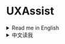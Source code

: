 # UXAssist

<details>
<summary>Read me in English</summary>

#### Some functions and patches for better user experience

## Usage

* Press `` Alt+`(BackQuote) `` to call up the config panel. You can change the shortcut on the panel.
* There are also buttons on title screen and planet minimap area to call up the config panel.
* Patches:
  + Strict hotkey dectection for build menu, thus building hotkeys(0~9, F1~F10, X, U) are not triggered while holding Ctrl/Alt/Shift.
  + Fix a bug that warning popup on `Veins Utilization` upgraded to level 8000+
  + Sort blueprint structures before saving, to reduce generated blueprint data size a little
  + Increase maximum count of Metadata Instantiations to 20000 (from 2000)
  + Increase capacity of player order queue to 128 (from 16)
  + Enable `Hide UI` function(`F11` by default) while on Star Map view
  + Append mod profile name to game window title, if using mod managers (`Thunderstore Mod Manager` or `r2modman`).
* Features:
  + General
    - Enable game window resize
    - Remember window position and size on last exit
    - Convert Peace-Mode saves to Combat-Mode on loading
    - Scale up mouse cursor
      - Note: This will enable software cursor mode, which may cause mouse movement lag on heavy load.
    - Mod manager profile based save folder
      - Save files are stored in `Save\<ProfileName>` folder.
      - Will use original save location if matching default profile name.
    - Mod manager profile based option
      - Option file is stored as `Options\<ProfileName>.xml`.
    - Logical Frame Rate
      - This will change game running speed, down to 0.1x slower and up to 10x faster.
      - A pair of shortcut keys (`-` and `+`) to change the logical frame rate by -0.5x and +0.5x.
      - Note:
        - High logical frame rate is not guaranteed to be stable, especially when factories are under heavy load.
        - This will not affect some game animations.
        - When set game speed in mod `Auxilaryfunction`, this feature will be disabled.
        - When mod `BulletTime` is installed, this feature will be hidden, but patch `BulletTime`'s speed control, to make its maximum speed 10x.
    - Set process priority
    - Set enabled CPU threads
    - Increase maximum count of Metadata Instantiations to 20000 (from 2000)
    - Increase capacity of player order queue to 128 (from 16)
    - Starmap view:
      - Add a star name filter, you can filter displayed star names by ores or planet types now.
      - Add a dropdown box to show all stars' distance and/or planet count.
  + Factory
    - Sunlight at night
    - Remove some build conditions
    - Remove build count and range limit
    - Larger area for upgrade and dismantle(30x30 at max)
    - Larger area for terraform(30x30 at max)
    - Off-grid building and stepped rotation
    - Cut conveyor belt
      - Press shortcut key to cut conveyor belt under cursor.
      - The default shortcut key is Alt+X, you can set it in system options panel.
    - Treat stack items as single in monitor components
    - Quick build and dismantle stacking labs/storages/tanks
    - Fast fill in to and take out from tanks
      - You can set multiplier for tanks' operation speed
      - This affects manually fill in to and/or take out from tanks, as well as transfer from upper to lower level.
    - Protect veins from exhaustion
      - By default, the vein amount is protected at 100, and oil speed is protected at 1.0/s, you can set them yourself in config file.
      - When reach the protection value, veins/oils steeps will not be mined/extracted any longer.
      - Close this function to resume mining and pumping, usually when you have enough level on `Veins Utilization`
    - Do not render factory entities (except belts and sorters)
      - This also makes players click though factory entities but belts and sorters
    - Drag building power poles in maximum connection range
    - Dismantle blueprint selected buildings
      - Press shortcut key in blueprint copy mode to dismantle selected buildings.
      - The default shortcut key is Ctrl+X, you can set it in system options panel.
    - Re-intialize planet (without reseting veins)
    - Quick dismantle all buildings (without drops)
    - Quick build Orbital Collectors
    - Belt signals for buy out dark fog items automatically
      - 6 belt signals are added to the signal panel, which can be used to buy out dark fog items automatically.
      - Generated items are stacked in 4 items.
      - Exchange ratio is following the original game design, aka:
        - 1 Metaverse = 20 Dark Fog Matrices
        - 1 Metaverse = 60 Engery Shards
        - 1 Metaverse = 30 Silicon-based Neurons
        - 1 Metaverse = 30 Negentropy Singularities
        - 1 Metaverse = 30 Matter Recombinators
        - 1 Metaverse = 10 Core Elements
    - Tweak building buffer
      - Factory recipe buffer formula: take the larger value between `Assembler buffer time multiplier(in seconds) * items needed per second` and `Assembler buffer minimum multiplier * items needed per recipe`
        - `Assembler buffer time multiplier(in seconds)`: Range 2-10, default is 4 (same as game)
        - `Assembler buffer minimum multiplier`: Range 2-10, default is 2 (same as game)
      - Matrix Lab assembly mode formula: Default buffer is `Buffer count for assembling in labs`, when using Self-evolution Lab, if recipe's original production time is not greater than 9 seconds, add `Extra buffer count for Self-evolution Labs` * (`Lab speed` - 1)
        - `Buffer count for assembling in labs`: Range 2-20, default is 6 (same as game)
        - `Extra buffer count for Self-evolution Labs`: Range 1-10, default is 3 (same as game)
      - `Buffer count for researching in labs`: Range 2-20, default is 10 (same as game)
      - `Ray Receiver Graviton Lens buffer count`: Range 1-20, default is 1 (game default is 20)
  + Logistics
    - Enhanced control for logistic storage capacities
      - Logistic storage capacities are not scaled on upgrading `Logistics Carrier Capacity`, if they are not set to maximum capacity or already greater than maximum capacity.
      - You can use arrow keys to adjust logistic storage capacities gracefully.
    - Logistics Control Panel Improvement
      - Auto apply filter with item under mouse cursor while opening the panel
      - Quick-set item filter while right-clicking item icons in storage list on the panel
    - Allow overflow for Logistic Stations and Advanced Mining Machines
      - Allow overflow when trying to insert in-hand items
      - Allow `Enhanced control for logistic storage capacities` to exceed tech capacity limits
      - Remove logistic strorage capacity limit check on loading game
    - Real-time logistic stations info panel
    - Auto-config logistic stations
      - Auto-config buildings include: Logistics Distributor, PLS, ILS, Advanced Mining Machine
  + Player/Mecha
    - Unlimited interactive range
    - Enable player actions in globe view
    - Hide tips for soil piles changes
    - Enhanced count control for hand-make
    - Shortcut keys for showing stars' name
      - Add a shortcut key to always show all star names in starmap when holding, default is `Alt`
      - Add a shortcut key to toggle between three star name display states in starmap: `Original state`, `Show all names`, `Hide all names`, default is `Tab`, will restore to original state when closing starmap
    - Auto navigation on sailings
      - It keeps Icarus on course to the target planet
      - It will try to bypass any obstacles(planets, stars or dark-fog hives) on the way
      - Furthermore, you can set a shortcut key in the system options window, which is used to toggle `Auto-cruise` that enables flying to targeted planets fully automatically.
        - Auto-cruise will start when you select a planet as target
        - It will use warper to fly to the target planet if the planet is too far away, the range can be configured.
        - It will speed down when approaching the target planet, to avoid overshooting
  + Dyson Sphere
    - Stop ejectors when available nodes are all filled up
    - Construct only structure points but frames
    - Re-initialize Dyson Spheres
    - Quick dismantle Dyson Shells
    - Dyson Sphere "Auto Fast Build" speed multiplier
      - Note: this only applies to `Dyson Sphere "Auto Fast Build"` in sandbox mode
  + Tech
    - Restore upgrades of `Sorter Cargo Stacking` on panel
    - Set `Sorter Cargo Stacking` to unresearched state
    - Buy out techs with their prerequisites
      - This enables batch buying out techs with their prerequisites. Buy-out button is shown for all locked techs/upgrads.
  + Combat
    - Open Dark Fog Communicator anywhere

## Notes

* Please upgrade `BepInEx` 5.4.21 or later if using with [BlueprintTweaks](https://dsp.thunderstore.io/package/kremnev8/BlueprintTweaks/) to avoid possible conflicts.
  + You can download `BepInEx` [here](https://github.com/bepinex/bepinex/releases/latest)(choose x64 edition).
  + If using with r2modman, you can upgrade `BepInEx` by clicking `Settings` -> `Browse profile folder`, then extract downloaded zip to the folder and overwrite existing files.

## CREDITS

* [Dyson Sphere Program](https://store.steampowered.com/app/1366540): The great game
* [Multifunction_mod](https://github.com/blacksnipebiu/Multifunction_mod): Some cheat functions
* [LSTM](https://github.com/hetima/DSP_LSTM) & [PlanetFinder](https://github.com/hetima/DSP_PlanetFinder): UI implementations
* [OffGridConstruction](https://github.com/Velociraptor115-DSPModding/OffGridConstruction): Off-grid building & stepped rotation implementations
* [CruiseAssist](https://dsp.thunderstore.io/package/tanu/CruiseAssist/) and its extension [AutoPilot](https://dsp.thunderstore.io/package/tanu/AutoPilot/): `Auto navigation on sailings` and `Auto-cruise` implementations

</details>

<details>
<summary>中文读我</summary>

#### 一些提升用户体验的功能和补丁

## Bug反馈
* QQ群：372754090

## 使用说明

* 按 `` Alt+`(反引号) `` 键呼出主面板，可以在面板上修改快捷键。
* 标题界面和行星小地图旁也有按钮呼出主面板。
* 补丁：
  + 更严格的建造菜单热键检测，因此在按住Ctrl/Alt/Shift时不再会触发建造热键(0~9, F1~F10, X, U)
  + 修复了`矿物利用`升级到8000级以上时弹出警告的bug
  + 保存蓝图前对建筑进行排序，以减少生成的蓝图数据大小
  + 将元数据提取的最大数量增加到20000(原来为2000)
  + 将玩家指令队列的容量增加到128(原来为16)
  + 在星图视图中启用`隐藏UI`功能(默认按键为`F11`)
  + 如果使用mod管理器(`Thunderstore Mod Manager`或`r2modman`)启动游戏，在游戏窗口标题中追加mod配置档案名
* 功能：
  + 通用
    - 可调整游戏窗口大小(可最大化和拖动边框)
    - 记住上次退出时的窗口位置和大小
    - 在加载和平模式存档时将其转换为战斗模式
    - 放大鼠标指针
      - 注意：这将启用软件指针模式，可能会在CPU负载较重时导致鼠标移动延迟
    - 基于mod管理器配置档案名的存档文件夹
      - 存档文件会存储在`Save\<ProfileName>`文件夹中
      - 如果匹配默认配置档案名则使用原始存档位置
    - 基于mod管理器配置档案名的选项文件
      - 选项文件存储为`Options\<ProfileName>.xml`
    - 逻辑帧倍率
      - 这将改变游戏运行速度，最慢0.1倍，最快10倍
      - 设置了一对快捷键(`-`和`+`)，可以-/+0.5倍改变逻辑帧倍率
      - 注意：
        - 高逻辑帧倍率不能保证稳定性，特别是在工厂负载较重时
        - 这不会影响一些游戏动画
        - 当在`Auxilaryfunction`mod中设置游戏速度时，此功能将被禁用
        - 当安装了`BulletTime`mod时，此功能将被隐藏，但会对`BulletTime`的速度控制打补丁，使其最大速度变为10倍
    - 设置进程优先级
    - 设置使用的CPU线程
    - 将元数据提取的最大数量增加到20000(原来为2000)
    - 将玩家指令队列的容量增加到128(原来为16)
    - 星图：
      - 添加星系名过滤器，现在可以按矿物或行星类型过滤显示的星系名
      - 添加了一个下拉框用以切换显示所有星系的距离和/或行星数量
  + 工厂
    - 夜间日光灯
    - 移除部分不影响游戏逻辑的建造条件
    - 范围升级和拆除的最大区域扩大(最大30x30)
    - 范围铺设地基的最大区域扩大(最大30x30)
    - 脱离网格建造以及小角度旋转
    - 切割传送带
      - 按快捷键切割光标位置的传送带
      - 默认快捷键是Alt+X，可以在系统选项面板中设置
    - 在流速计中将堆叠物品视为单个物品
    - 快速建造和拆除堆叠研究站/储物仓/储液罐
    - 储液罐快速注入和抽取液体
      - 你可以设置储液罐操作速度的倍率
      - 影响手动注入和抽取，以及从储液罐上层传输到下层的速度
    - 保护矿脉不会耗尽
      - 默认矿脉数量保护在100，采油速保护在1.0/s，你可以在配置文件中自行设置。
      - 当达到保护值时，矿脉和油井将不再被开采。
      - 关闭此功能以恢复开采，一般是当你在`矿物利用`上有足够的等级时。
    - 不渲染工厂建筑实体(除了传送带和分拣器)
      - 这也使玩家可以点穿工厂实体直接点到传送带和分拣器
    - 拖动建造电线杆时自动使用最大连接距离间隔
    - 拆除蓝图选中的建筑
      - 在蓝图复制模式下按快捷键拆除选中的建筑
      - 默认快捷键是Ctrl+X，可以在系统选项面板中设置
    - 初始化本行星（不重置矿脉）
    - 快速拆除所有建筑（不掉落）
    - 快速建造轨道采集器
    - 用于自动购买黑雾物品的传送带信号
      - 在信号面板上添加了6个传送带信号，可以用于自动购买黑雾道具。
      - 生成的物品堆叠数为4。
      - 兑换比率遵循原始游戏设计，即：
        - 1个元宇宙 = 20个黑雾矩阵
        - 1个元宇宙 = 60个能量碎片
        - 1个元宇宙 = 30个硅基神经元
        - 1个元宇宙 = 30个负熵奇点
        - 1个元宇宙 = 30个物质重组器
        - 1个元宇宙 = 10个核心素
    - 调整建筑输入缓冲
      - 工厂配方计算公式，在`工厂配方缓冲时间倍率秒数x每秒需要的原料数量`和`工厂配方缓冲最小倍率x每生产一次配方需要的原料数量`中取更大的那个值
        - `工厂配方缓冲时间倍率(秒)`：范围2-10，默认为4(同游戏)
        - `工厂配方缓冲最小倍率`：范围2-10，默认为2(同游戏)
      - 研究站矩阵合成模式计算公式，默认缓存`研究站矩阵合成模式缓存数量`个，当使用自演化研究站时，如果配方的原始生产时间不大于9秒，则增加`自演化研究站矩阵额外缓冲数量`*(`研究站速度倍率`-1)
        - `研究站矩阵合成模式缓存数量`：范围2-20，默认为6(同游戏)
        - `自演化研究站矩阵额外缓冲数量`：范围1-10，默认为3(同游戏)
      - `研究站科研模式缓存数量`：范围2-20，默认为10(同游戏)
      - `射线接收器透镜缓冲数量`：范围1-20，默认为1(游戏默认为20)
  + 物流
    - 物流塔存储数量限制控制改进
      - 当升级`运输机舱扩容`时，不会对各种物流塔的存储限制按比例提升，除非设置为最大允许容量或者已经超过升级后的最大容量。
      - 你可以使用方向键微调物流塔存储限制
    - 物流控制面板改进
      - 打开面板时自动将鼠标指向物品设为筛选条件
      - 在控制面板物流塔列表中右键点击物品图标快速设置为筛选条件
    - 允许物流塔和大型采矿机物品溢出
      - 当尝试塞入手中物品时允许溢出
      - 允许`物流塔存储数量限制控制改进`超过科技容量限制
      - 在加载游戏时移除物流塔容量限制检查
    - 物流运输站实时信息面板
      - 注意：如果你启用了`Auxilaryfunction`中的`展示物流站信息`，此功能将被隐藏
    - 自动配置物流站
      - 自动配置的建筑包括：物流配送器、行星物流站、星际物流站、高级采矿机
  + 玩家/机甲
    - 无限交互距离
    - 移除建造数量和范围限制
    - 在行星视图中允许玩家操作
    - 隐藏沙土数量变动的提示
    - 手动制造物品的数量控制改进
    - 启用显示所有星系名称的快捷键
      - 新增一个快捷键，按住后始终在星图显示所有星系名称，默认为`Alt`
      - 新增一个快捷键，在星图视图切换三种星系名称显示状态：`原始显示状态`，`显示所有名称`，`隐藏所有名称`，默认为`Tab`，关闭星图时会恢复到原始状态
    - 航行时自动导航
      - 它会保持伊卡洛斯飞向目标星球
      - 它会尝试绕过途中的任何障碍物(行星、恒星或黑雾巢穴)
      - 此外，可以在系统选项窗口中设置快捷键，用于切换`自动巡航`，实现完全自动化的飞行至目标星球。
        - 当你选择目标星球后，自动巡航就会开始
        - 如果目标星球距离过远会自动使用曲速(超过5AU)，你可以在面板上更改这个值。
        - 它会在接近目标星球时减速，以避免发生越过目标的情况
  + 戴森球
    - 可用节点全部造完时停止弹射
    - 只建造节点不建造框架
    - 初始化戴森球
    - 快速拆除戴森壳
    - 戴森球自动快速建造速度倍率
      - 注意：这仅适用于沙盒模式下的`戴森球自动快速建造`功能
  + 科研
    - 在升级面板上恢复`分拣器货物堆叠`的升级
    - 将`分拣器货物堆叠`设为未研究状态
    - 买断科技也同时买断所有前置科技
      - 这使得可以批量买断科技及其所有前置科技。所有未解锁的科技/升级都会显示买断按钮。
  + 战斗
    - 在任意位置打开黑雾通讯器

## 注意事项

* 如果和[BlueprintTweaks](https://dsp.thunderstore.io/package/kremnev8/BlueprintTweaks/)一起使用，请升级`BepInEx`到5.4.21或更高版本，以避免可能的冲突。
  + 你可以在[这里](https://github.com/bepinex/bepinex/releases/latest)（选择x64版本）下载`BepInEx`。
  + 如果使用r2modman，你可以点击`Settings` -> `Browse profile folder`，然后将下载的zip解压到该文件夹并覆盖现有文件。

## 鸣谢

* [戴森球计划](https://store.steampowered.com/app/1366540): 伟大的游戏
* [BepInEx](https://bepinex.dev/): 基础模组框架
* [LSTM](https://github.com/hetima/DSP_LSTM) & [PlanetFinder](https://github.com/hetima/DSP_PlanetFinder): UI实现
* [OffGridConstruction](https://github.com/Velociraptor115-DSPModding/OffGridConstruction): 脱离网格建造以及小角度旋转的实现
* [CruiseAssist](https://dsp.thunderstore.io/package/tanu/CruiseAssist/)及其扩展[AutoPilot](https://dsp.thunderstore.io/package/tanu/AutoPilot/): `航行时自动导航`和`自动巡航`的实现

</details>
